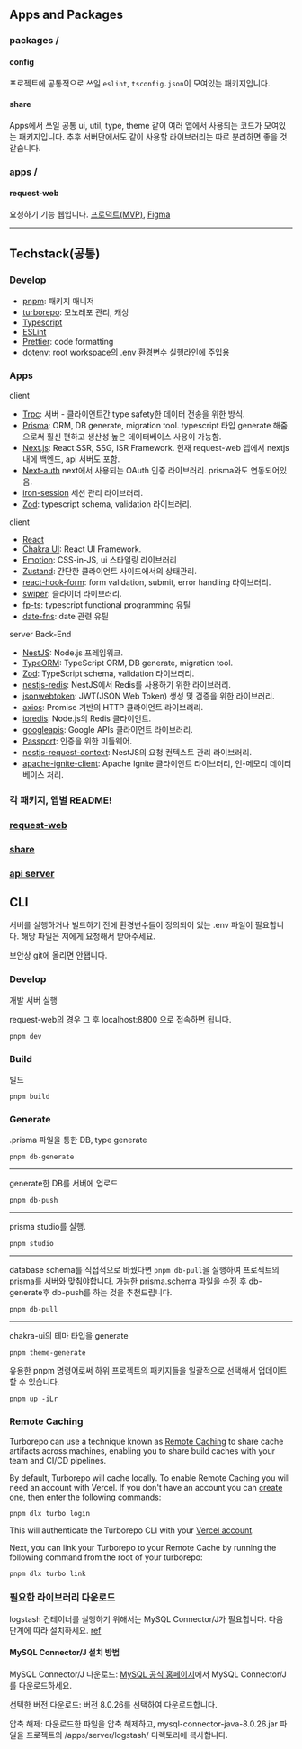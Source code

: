 
## Apps and Packages

### packages \/

#### config
프로젝트에 공통적으로 쓰일 `eslint`, `tsconfig.json`이 모여있는 패키지입니다.

#### share
Apps에서 쓰일 공통 ui, util, type, theme 같이 여러 앱에서 사용되는 코드가 모여있는 패키지입니다. 
추후 서버단에서도 같이 사용할 라이브러리는 따로 분리하면 좋을 것 같습니다.

### apps \/
#### request-web
요청하기 기능 웹입니다. [프로덕트(MVP)](https://dothis.world/),
[Figma](https://www.figma.com/file/1zh1zegJLDMApFq5FZXBj8/%EB%91%90%EB%94%94%EC%8A%A4-%EC%A7%84%EC%A7%9C%EC%B5%9C%EC%A2%85?node-id=3433%3A5178&t=QMPcqN77fnSecPgL-1)


---


## Techstack(공통)

### Develop
- [pnpm](https://pnpm.io/ko/): 패키지 매니저
- [turborepo](https://turbo.build/): 모노레포 관리, 캐싱
- [Typescript](https://www.typescriptlang.org/)
- [ESLint](https://eslint.org/)
- [Prettier](https://prettier.io): code formatting
- [dotenv](https://github.com/motdotla/dotenv): root workspace의 .env 환경변수 실행라인에 주입용

### Apps 
client
- [Trpc](https://trpc.io/): 서버 - 클라이언트간 type safety한 데이터 전송을 위한 방식.  
- [Prisma](https://www.prisma.io/): ORM, DB generate, migration tool. typescript 타입 generate 해줌으로써 훨신 편하고 생산성 높은 데이터베이스 사용이 가능함.
- [Next.js](https://nextjs.org/): React SSR, SSG, ISR Framework. 현재 request-web 앱에서 nextjs내에 백엔드, api 서버도 포함.
- [Next-auth](https://next-auth.js.org/) next에서 사용되는 OAuth 인증 라이브러리. prisma와도 연동되어있음.
- [iron-session](https://github.com/vvo/iron-session) 세션 관리 라이브러리.
- [Zod](https://zod.dev/): typescript schema, validation 라이브러리. 

client
- [React](https://reactjs.org/) 
- [Chakra UI](https://chakra-ui.com/): React UI Framework.
- [Emotion](https://emotion.sh/): CSS-in-JS, ui 스타일링 라이브러리
- [Zustand](https://github.com/pmndrs/zustand): 간단한 클라이언트 사이드에서의 상태관리.
- [react-hook-form](https://react-hook-form.com/): form validation, submit, error handling 라이브러리.
- [swiper](https://swiperjs.com/): 슬라이더 라이브러리.
- [fp-ts](https://gcanti.github.io/fp-ts/): typescript functional programming 유틸
- [date-fns](https://date-fns.org/): date 관련 유틸

server
Back-End
- [NestJS](https://nestjs.com/): Node.js 프레임워크.
- [TypeORM](https://typeorm.io/): TypeScript ORM, DB generate, migration tool.
- [Zod](https://zod.dev/): TypeScript schema, validation 라이브러리.
- [nestjs-redis](https://github.com/liaoliaots/nestjs-redis): NestJS에서 Redis를 사용하기 위한 라이브러리.
- [jsonwebtoken](https://www.npmjs.com/package/jsonwebtoken): JWT(JSON Web Token) 생성 및 검증을 위한 라이브러리.
- [axios](https://axios-http.com/): Promise 기반의 HTTP 클라이언트 라이브러리.
- [ioredis](https://github.com/luin/ioredis): Node.js의 Redis 클라이언트.
- [googleapis](https://github.com/googleapis/google-api-nodejs-client): Google APIs 클라이언트 라이브러리.
- [Passport](http://www.passportjs.org/): 인증을 위한 미들웨어.
- [nestjs-request-context](https://github.com/kkoomen/nestjs-request-context): NestJS의 요청 컨텍스트 관리 라이브러리.
- [apache-ignite-client](https://ignite.apache.org/docs/latest/thin-clients/nodejs-thin-client): Apache Ignite 클라이언트 라이브러리, 인-메모리 데이터베이스 처리.


### 각 패키지, 앱별 README!
### [request-web](./apps/request-web/README.md)
### [share](./packages/share/README.md)
### [api server](./apps/server/README.md)

## CLI
서버를 실행하거나 빌드하기 전에 환경변수들이 정의되어 있는 .env 파일이 필요합니다. 
해당 파일은 저에게 요청해서 받아주세요. 

보안상 git에 올리면 안됍니다.

### Develop
개발 서버 실행

request-web의 경우 그 후 localhost:8800 으로 접속하면 됩니다.
```
pnpm dev
```

### Build
빌드
```
pnpm build
```

### Generate

.prisma 파일을 통한 DB, type generate
```
pnpm db-generate
```
---

generate한 DB를 서버에 업로드
```
pnpm db-push
```
---

prisma studio를 실행.

```
pnpm studio
```
---

database schema를 직접적으로 바꿨다면 ```pnpm db-pull```을 실행하여 프로젝트의 prisma를 서버와 맞춰야합니다.
가능한 prisma.schema 파일을 수정 후 db-generate후 db-push를 하는 것을 추천드립니다.

```
pnpm db-pull
```
---

chakra-ui의 테마 타입을 generate
```
pnpm theme-generate
```


유용한 pnpm 명령어로써 하위 프로젝트의 패키지들을 일괄적으로 선택해서 업데이트 할 수 있습니다.
```
pnpm up -iLr
```


### Remote Caching

Turborepo can use a technique known as [Remote Caching](https://turborepo.org/docs/core-concepts/remote-caching) to share cache artifacts across machines, enabling you to share build caches with your team and CI/CD pipelines.

By default, Turborepo will cache locally. To enable Remote Caching you will need an account with Vercel. If you don't have an account you can [create one](https://vercel.com/signup), then enter the following commands:

```
pnpm dlx turbo login
```

This will authenticate the Turborepo CLI with your [Vercel account](https://vercel.com/docs/concepts/personal-accounts/overview).

Next, you can link your Turborepo to your Remote Cache by running the following command from the root of your turborepo:

```
pnpm dlx turbo link
```



### 필요한 라이브러리 다운로드

logstash 컨테이너를 실행하기 위해서는 MySQL Connector/J가 필요합니다. 다음 단계에 따라 설치하세요.
[ref](./docker-compose.yml)
#### MySQL Connector/J 설치 방법
MySQL Connector/J 다운로드: [MySQL 공식 홈페이지](https://dev.mysql.com/downloads/connector/j/)에서 MySQL Connector/J를 다운로드하세요.

선택한 버전 다운로드: 버전 8.0.26를 선택하여 다운로드합니다.

압축 해제: 다운로드한 파일을 압축 해제하고, mysql-connector-java-8.0.26.jar 파일을 프로젝트의 /apps/server/logstash/ 디렉토리에 복사합니다.